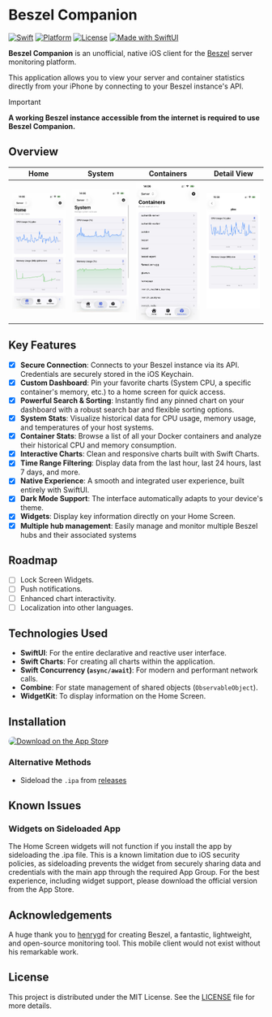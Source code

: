 # Beszel Companion

[![Swift](https://img.shields.io/badge/Swift-5.9-orange.svg?logo=swift)](https://swift.org)
[![Platform](https://img.shields.io/badge/Platform-iOS%2017%2B-blue.svg)](https://developer.apple.com/ios/)
[![License](https://img.shields.io/github/license/Loriage/Beszel-Swift-App?color=%239944ee)](./LICENSE)
[![Made with SwiftUI](https://img.shields.io/badge/Made%20with-SwiftUI-blue.svg?logo=swift)](https://developer.apple.com/xcode/swiftui/)

**Beszel Companion** is an unofficial, native iOS client for the [Beszel](https://github.com/henrygd/beszel) server monitoring platform.

This application allows you to view your server and container statistics directly from your iPhone by connecting to your Beszel instance's API.

> [!IMPORTANT]  
> **A working Beszel instance accessible from the internet is required to use Beszel Companion.**

## Overview

|                                                 Home                                                 |                                                 System                                                 |                                                 Containers                                                 |                                               Detail View                                               |
| :--------------------------------------------------------------------------------------------------: | :----------------------------------------------------------------------------------------------------: | :--------------------------------------------------------------------------------------------------------: | :-----------------------------------------------------------------------------------------------------: |
| <img src="https://github.com/Loriage/Beszel-Swift-App/blob/main/screenshots/home.jpg" width="200" /> | <img src="https://github.com/Loriage/Beszel-Swift-App/blob/main/screenshots/system.jpg" width="200" /> | <img src="https://github.com/Loriage/Beszel-Swift-App/blob/main/screenshots/containers.jpg" width="200" /> | <img src="https://github.com/Loriage/Beszel-Swift-App/blob/main/screenshots/details.jpg" width="200" /> |

## Key Features

-   [x] **Secure Connection**: Connects to your Beszel instance via its API. Credentials are securely stored in the iOS Keychain.
-   [x] **Custom Dashboard**: Pin your favorite charts (System CPU, a specific container's memory, etc.) to a home screen for quick access.
-   [x] **Powerful Search & Sorting**: Instantly find any pinned chart on your dashboard with a robust search bar and flexible sorting options.
-   [x] **System Stats**: Visualize historical data for CPU usage, memory usage, and temperatures of your host systems.
-   [x] **Container Stats**: Browse a list of all your Docker containers and analyze their historical CPU and memory consumption.
-   [x] **Interactive Charts**: Clean and responsive charts built with Swift Charts.
-   [x] **Time Range Filtering**: Display data from the last hour, last 24 hours, last 7 days, and more.
-   [x] **Native Experience**: A smooth and integrated user experience, built entirely with SwiftUI.
-   [x] **Dark Mode Support**: The interface automatically adapts to your device's theme.
-   [x] **Widgets**: Display key information directly on your Home Screen.
-   [x] **Multiple hub management**: Easily manage and monitor multiple Beszel hubs and their associated systems

## Roadmap

-   [ ] Lock Screen Widgets.
-   [ ] Push notifications.
-   [ ] Enhanced chart interactivity.
-   [ ] Localization into other languages.

## Technologies Used

-   **SwiftUI**: For the entire declarative and reactive user interface.
-   **Swift Charts**: For creating all charts within the application.
-   **Swift Concurrency (`async/await`)**: For modern and performant network calls.
-   **Combine**: For state management of shared objects (`ObservableObject`).
-   **WidgetKit**: To display information on the Home Screen.

## Installation

<a href="https://apps.apple.com/us/app/beszel/id6747600765"><img src="https://tools.applemediaservices.com/api/badges/download-on-the-app-store/black/en-us?size=250x83&amp;releaseDate=1712361600" alt="Download on the App Store" style="border-radius: 13px; width: 200px; height: 66px;"></a>

### Alternative Methods

-   Sideload the `.ipa` from [releases](https://github.com/Loriage/Beszel-Swift-App/releases/latest)

## Known Issues

### Widgets on Sideloaded App

The Home Screen widgets will not function if you install the app by sideloading the .ipa file. This is a known limitation due to iOS security policies, as sideloading prevents the widget from securely sharing data and credentials with the main app through the required App Group.
For the best experience, including widget support, please download the official version from the App Store.

## Acknowledgements

A huge thank you to [henrygd](https://github.com/henrygd) for creating Beszel, a fantastic, lightweight, and open-source monitoring tool. This mobile client would not exist without his remarkable work.

## License

This project is distributed under the MIT License. See the [LICENSE](./LICENSE) file for more details.
